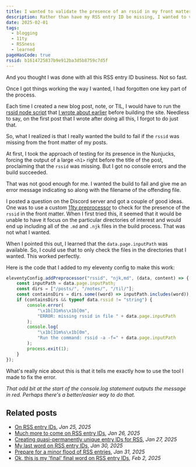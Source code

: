 ```yaml
---
title: I wanted to validate the presence of an rssid in my front matter
description: Rather than have my RSS entry ID be missing, I wanted to validate its presence at build time.
date: 2025-02-01
tags:
  - blogging
  - 11ty
  - RSSness
  - learned
pageHasCode: true
rssid: b1614725837b9e912ba3d5b8759c7d5f
---
```


And you thought I was done with all this RSS entry ID business. Not so fast.

Once I got things working the way I wanted, I had forgotten one key part of the process.

Each time I created a new blog post, note, or TIL, I would have to run the [rssid node script](https://github.com/bobmonsour/rssid#rssid-generating-permanent-and-unique-rss-entry-ids) that [I wrote about earlier](/blog/even-more-on-rss-ids/) before building the site. Needless to say, on the first post that I wrote after doing all this, I forgot to do just that.

So, what I realized is that I really wanted the build to fail if the `rssid` was missing from the front matter of my posts.

At first, I took the approach of testing for its presence in the Nunjucks, forcing the output of a large `<h1>` right before the title of the post, proclaiming that the `rssid` was missing. But I got no console errors and the build succeeded.

That was not good enough for me. I wanted the build to fail and give me an error message indicating so along with the filename of the offending file.

I posted a question on the Discord server and got a couple of good ideas. One was to use a custom [11ty preprocessor](https://www.11ty.dev/docs/config-preprocessors/) to check for the presence of the `rssid` in the front matter. When I first tried this, it seemed that it would be unable to have it focus on the particular directories of interest and would end up including all of the `.md` and `.njk` files in the build process. That was not what I wanted.

When I pointed this out, I learned that the `data.page.inputPath` was available. So, I could use that to only check the files in the directories that I wanted. This worked perfectly.

Here is the code that I added to my eleventy config to make this work:

```js
eleventyConfig.addPreprocessor("rssid", "njk,md", (data, content) => {
	const inputPath = data.page.inputPath;
	const dirs = ["/posts/", "/notes/", "/til/"];
	const containsDirs = dirs.some((word) => inputPath.includes(word));
	if (containsDirs && typeof data.rssid != "string") {
		console.error(
			"\x1b[31m%s\x1b[0m",
			"ERROR: missing rssid in file " + data.page.inputPath
		);
		console.log(
			"\x1b[31m%s\x1b[0m",
			"Run the command: rssid -a -f=" + data.page.inputPath
		);
		process.exit(1);
	}
});
```

What's really nice about this is that it tells me exactly how to use the tool I made to fix the error.

_That odd bit at the start of the console.log statement outputs the message in red. Perhaps there's a better/easier way to do that._

## Related posts

- [On RSS entry IDs](/til/on-rss-entry-ids/), _Jan 25, 2025_
- [Much more to come on RSS entry IDs](/til/much-more-to-come-on-rss-entry-ids/), _Jan 26, 2025_
- [Creating quasi-permanently unique entry IDs for RSS](/blog/creating-permanently-unique-entry-id-for-rss/), _Jan 27, 2025_
- [My last word on RSS entry IDs](/blog/even-more-on-rss-ids/), _Jan 30, 2025_
- [Prepare for a minor flood of RSS entries](/til/prepare-for-a-minor-flood-of-rss-entries/), _Jan 31, 2025_
- [Ok, this is my 'final' final word on RSS entry IDs](/blog/final-final-word-on-rss-entry-ids/), _Feb 2, 2025_
